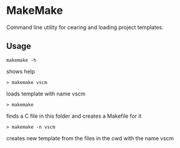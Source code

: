 # MakeMake

Command line utility for cearing and loading project templates.

## Usage
```shell
makemake -h
```
shows help

```shell
> makemake vscm
```
loads template with name vscm

```shell
> makemake
```
finds a C file in this folder and creates a Makefile for it

```shell
> makemake -n vscm
```
creates new template from the files in the cwd with the name vscm
